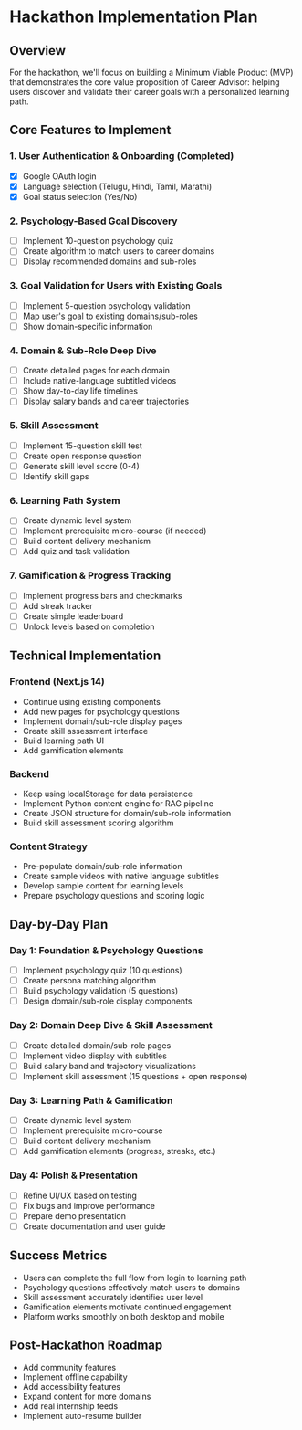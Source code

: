 # Hackathon Implementation Plan

## Overview
For the hackathon, we'll focus on building a Minimum Viable Product (MVP) that demonstrates the core value proposition of Career Advisor: helping users discover and validate their career goals with a personalized learning path.

## Core Features to Implement

### 1. User Authentication & Onboarding (Completed)
- [x] Google OAuth login
- [x] Language selection (Telugu, Hindi, Tamil, Marathi)
- [x] Goal status selection (Yes/No)

### 2. Psychology-Based Goal Discovery
- [ ] Implement 10-question psychology quiz
- [ ] Create algorithm to match users to career domains
- [ ] Display recommended domains and sub-roles

### 3. Goal Validation for Users with Existing Goals
- [ ] Implement 5-question psychology validation
- [ ] Map user's goal to existing domains/sub-roles
- [ ] Show domain-specific information

### 4. Domain & Sub-Role Deep Dive
- [ ] Create detailed pages for each domain
- [ ] Include native-language subtitled videos
- [ ] Show day-to-day life timelines
- [ ] Display salary bands and career trajectories

### 5. Skill Assessment
- [ ] Implement 15-question skill test
- [ ] Create open response question
- [ ] Generate skill level score (0-4)
- [ ] Identify skill gaps

### 6. Learning Path System
- [ ] Create dynamic level system
- [ ] Implement prerequisite micro-course (if needed)
- [ ] Build content delivery mechanism
- [ ] Add quiz and task validation

### 7. Gamification & Progress Tracking
- [ ] Implement progress bars and checkmarks
- [ ] Add streak tracker
- [ ] Create simple leaderboard
- [ ] Unlock levels based on completion

## Technical Implementation

### Frontend (Next.js 14)
- Continue using existing components
- Add new pages for psychology questions
- Implement domain/sub-role display pages
- Create skill assessment interface
- Build learning path UI
- Add gamification elements

### Backend
- Keep using localStorage for data persistence
- Implement Python content engine for RAG pipeline
- Create JSON structure for domain/sub-role information
- Build skill assessment scoring algorithm

### Content Strategy
- Pre-populate domain/sub-role information
- Create sample videos with native language subtitles
- Develop sample content for learning levels
- Prepare psychology questions and scoring logic

## Day-by-Day Plan

### Day 1: Foundation & Psychology Questions
- [ ] Implement psychology quiz (10 questions)
- [ ] Create persona matching algorithm
- [ ] Build psychology validation (5 questions)
- [ ] Design domain/sub-role display components

### Day 2: Domain Deep Dive & Skill Assessment
- [ ] Create detailed domain/sub-role pages
- [ ] Implement video display with subtitles
- [ ] Build salary band and trajectory visualizations
- [ ] Implement skill assessment (15 questions + open response)

### Day 3: Learning Path & Gamification
- [ ] Create dynamic level system
- [ ] Implement prerequisite micro-course
- [ ] Build content delivery mechanism
- [ ] Add gamification elements (progress, streaks, etc.)

### Day 4: Polish & Presentation
- [ ] Refine UI/UX based on testing
- [ ] Fix bugs and improve performance
- [ ] Prepare demo presentation
- [ ] Create documentation and user guide

## Success Metrics
- Users can complete the full flow from login to learning path
- Psychology questions effectively match users to domains
- Skill assessment accurately identifies user level
- Gamification elements motivate continued engagement
- Platform works smoothly on both desktop and mobile

## Post-Hackathon Roadmap
- Add community features
- Implement offline capability
- Add accessibility features
- Expand content for more domains
- Add real internship feeds
- Implement auto-resume builder